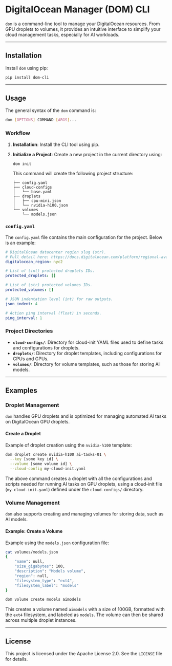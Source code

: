 
# DigitalOcean Manager (DOM) CLI

`dom` is a command-line tool to manage your DigitalOcean resources. From GPU droplets to volumes, it provides an intuitive interface to simplify your cloud management tasks, especially for AI workloads.

---

## Installation

Install `dom` using pip:

```bash
pip install dom-cli
```

---

## Usage

The general syntax of the `dom` command is:

```bash
dom [OPTIONS] COMMAND [ARGS]...
```

### Workflow

1. **Installation**: Install the CLI tool using pip.
2. **Initialize a Project**: Create a new project in the current directory using:
   ```bash
   dom init
   ```

   This command will create the following project structure:

   ```
   ├── config.yaml
   ├── cloud-configs
   │   └── base.yaml
   ├── droplets
   │   ├── cpu-mini.json
   │   └── nvidia-h100.json
   └── volumes
       └── models.json
   ```

### `config.yaml`

The `config.yaml` file contains the main configuration for the project. Below is an example:

```yaml
# DigitalOcean datacenter region slug (str).
# Full detail here: https://docs.digitalocean.com/platform/regional-availability/
digitalocean_region: nyc2

# List of (int) protected droplets IDs.
protected_droplets: []

# List of (str) protected volumes IDs.
protected_volumes: []

# JSON indentation level (int) for raw outputs.
json_indent: 4

# Action ping interval (float) in seconds.
ping_interval: 1
```

### Project Directories

- **`cloud-configs/`**: Directory for cloud-init YAML files used to define tasks and configurations for droplets.
- **`droplets/`**: Directory for droplet templates, including configurations for CPUs and GPUs.
- **`volumes/`**: Directory for volume templates, such as those for storing AI models.

---

## Examples

### Droplet Management

`dom` handles GPU droplets and is optimized for managing automated AI tasks on DigitalOcean GPU droplets.

#### Create a Droplet

Example of droplet creation using the `nvidia-h100` template:

```bash
dom droplet create nvidia-h100 ai-tasks-01 \
  --key [some key id] \
  --volume [some volume id] \
  --cloud-config my-cloud-init.yaml
```

The above command creates a droplet with all the configurations and scripts needed for running AI tasks on GPU droplets, using a cloud-init file (`my-cloud-init.yaml`) defined under the `cloud-configs/` directory.

### Volume Management

`dom` also supports creating and managing volumes for storing data, such as AI models.

#### Example: Create a Volume

Example using the `models.json` configuration file:

```bash
cat volumes/models.json 
{
    "name": null,
    "size_gigabytes": 100,
    "description": "Models volume",
    "region": null,
    "filesystem_type": "ext4",
    "filesystem_label": "models"
}

dom volume create models aimodels
```

This creates a volume named `aimodels` with a size of 100GB, formatted with the `ext4` filesystem, and labeled as `models`. The volume can then be shared across multiple droplet instances.

---

## License

This project is licensed under the Apache License 2.0. See the `LICENSE` file for details.
